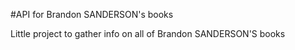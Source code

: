 #API for Brandon SANDERSON's books

Little project to gather info on all of Brandon SANDERSON'S books